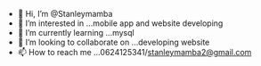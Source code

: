 - 👋 Hi, I’m @Stanleymamba
- 👀 I’m interested in ...mobile app and website developing
- 🌱 I’m currently learning ...mysql
- 💞️ I’m looking to collaborate on ...developing website
- 📫 How to reach me ...0624125341/stanleymamba2@gmail.com

<!---
Stanleymamba/Stanleymamba is a ✨ special ✨ repository because its `README.md` (this file) appears on your GitHub profile.
You can click the Preview link to take a look at your changes.
--->
